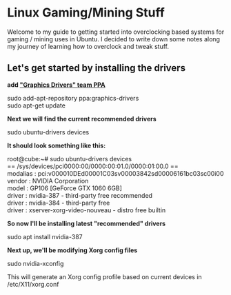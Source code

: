 # Linux Gaming/Mining Stuff
Welcome to my guide to getting started into overclocking based systems for gaming / mining uses in Ubuntu. I decided to write down some notes along my journey of learning how to overclock and tweak stuff.     

## Let's get started by installing the drivers
**add ["Graphics Drivers" team PPA](https://launchpad.net/~graphics-drivers/+archive/ubuntu/ppa)**

sudo add-apt-repository ppa:graphics-drivers  
sudo apt-get update  

**Next we will find the current recommended drivers**

sudo ubuntu-drivers devices

**It should look something like this:**

root@cube:~# sudo ubuntu-drivers devices    
== /sys/devices/pci0000:00/0000:00:01.0/0000:01:00.0 ==    
modalias : pci:v000010DEd00001C03sv00003842sd00006161bc03sc00i00    
vendor   : NVIDIA Corporation    
model    : GP106 [GeForce GTX 1060 6GB]    
driver   : nvidia-387 - third-party free recommended    
driver   : nvidia-384 - third-party free    
driver   : xserver-xorg-video-nouveau - distro free builtin    

**So now I'll be installing latest "recommended" drivers**  

sudo apt install nvidia-387 

**Next up, we'll be modifying Xorg config files**

sudo nvidia-xconfig

This will generate an Xorg config profile based on current devices in /etc/X11/xorg.conf
